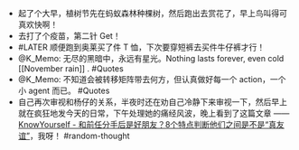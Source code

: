 - 起了个大早，植树节先在蚂蚁森林种棵树，然后跑出去赏花了，早上鸟叫得可真欢快啊！
- 去打了个疫苗，第二针 Get！
- #LATER 顺便跑到奥莱买了件 T 恤，下次要穿短裤去买件牛仔裤才行！
- @K_Memo: 无尽的黑暗中，永远有星光。Nothing lasts forever, even cold [[November rain]] . #Quotes
- @K_Memo: 不知道会被转移矩阵带去何方，但认真做好每一个 action，一个小 agent 而已。 #Quotes
- 自己再次审视和杨仔的关系，半夜时还在劝自己冷静下来审视一下，然后早上就在疯狂地发今天的日常，下午处理她的痛经风波，晚上看到了这篇文章 —— [KnowYourself - 和前任分手后是好朋友？8个特点判断他们之间是不是“真友谊”](https://mp.weixin.qq.com/s/CGxzXlMKFYq8v-CRTW1h1g)，我呀！ #random-thought